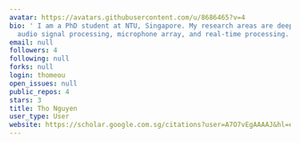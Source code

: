 ```yaml
---
avatar: https://avatars.githubusercontent.com/u/8686465?v=4
bio: ' I am a PhD student at NTU, Singapore. My research areas are deep learning,
  audio signal processing, microphone array, and real-time processing.'
email: null
followers: 4
following: null
forks: null
login: thomeou
open_issues: null
public_repos: 4
stars: 3
title: Tho Nguyen
user_type: User
website: https://scholar.google.com.sg/citations?user=A7O7vEgAAAAJ&hl=en
---
```

